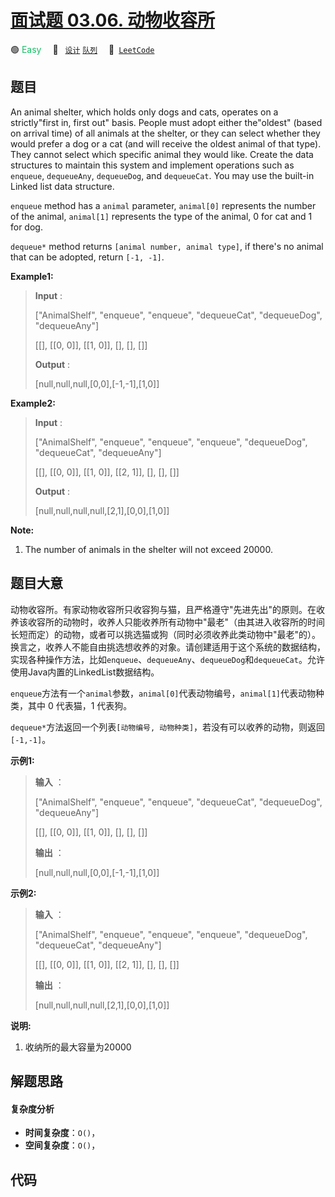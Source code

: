 # [面试题 03.06. 动物收容所](https://leetcode.cn/problems/animal-shelter-lcci)

🟢 <font color=#15bd66>Easy</font>&emsp; 🔖&ensp; [`设计`](/leetcode/outline/tag/design.md) [`队列`](/leetcode/outline/tag/queue.md)&emsp; 🔗&ensp;[`LeetCode`](https://leetcode.cn/problems/animal-shelter-lcci)


## 题目

An animal shelter, which holds only dogs and cats, operates on a
strictly"first in, first out" basis. People must adopt either the"oldest"
(based on arrival time) of all animals at the shelter, or they can select
whether they would prefer a dog or a cat (and will receive the oldest animal
of that type). They cannot select which specific animal they would like.
Create the data structures to maintain this system and implement operations
such as `enqueue`, `dequeueAny`, `dequeueDog`, and `dequeueCat`. You may use
the built-in Linked list data structure.

`enqueue` method has a `animal` parameter, `animal[0]` represents the number
of the animal, `animal[1]` represents the type of the animal, 0 for cat and 1
for dog.

`dequeue*` method returns `[animal number, animal type]`, if there's no animal
that can be adopted, return `[-1, -1]`.

**Example1:**

> 
> 
> 
> 
> 
> **Input** : 
> 
> ["AnimalShelf", "enqueue", "enqueue", "dequeueCat", "dequeueDog", "dequeueAny"]
> 
> [[], [[0, 0]], [[1, 0]], [], [], []]
> 
> **Output** : 
> 
> [null,null,null,[0,0],[-1,-1],[1,0]]

**Example2:**

> 
> 
> 
> 
> 
> **Input** : 
> 
> ["AnimalShelf", "enqueue", "enqueue", "enqueue", "dequeueDog", "dequeueCat", "dequeueAny"]
> 
> [[], [[0, 0]], [[1, 0]], [[2, 1]], [], [], []]
> 
> **Output** : 
> 
> [null,null,null,null,[2,1],[0,0],[1,0]]
> 
> 

**Note:**

  1. The number of animals in the shelter will not exceed 20000.


## 题目大意

动物收容所。有家动物收容所只收容狗与猫，且严格遵守"先进先出"的原则。在收养该收容所的动物时，收养人只能收养所有动物中"最老"（由其进入收容所的时间长短而定）的动物，或者可以挑选猫或狗（同时必须收养此类动物中"最老"的）。换言之，收养人不能自由挑选想收养的对象。请创建适用于这个系统的数据结构，实现各种操作方法，比如`enqueue`、`dequeueAny`、`dequeueDog`和`dequeueCat`。允许使用Java内置的LinkedList数据结构。

`enqueue`方法有一个`animal`参数，`animal[0]`代表动物编号，`animal[1]`代表动物种类，其中 0 代表猫，1 代表狗。

`dequeue*`方法返回一个列表`[动物编号, 动物种类]`，若没有可以收养的动物，则返回`[-1,-1]`。

**示例1:**

> 
> 
> 
> 
> 
> **输入** ：
> 
> ["AnimalShelf", "enqueue", "enqueue", "dequeueCat", "dequeueDog", "dequeueAny"]
> 
> [[], [[0, 0]], [[1, 0]], [], [], []]
> 
> **输出** ：
> 
> [null,null,null,[0,0],[-1,-1],[1,0]]
> 
> 

**示例2:**

> 
> 
> 
> 
> 
> **输入** ：
> 
> ["AnimalShelf", "enqueue", "enqueue", "enqueue", "dequeueDog", "dequeueCat", "dequeueAny"]
> 
> [[], [[0, 0]], [[1, 0]], [[2, 1]], [], [], []]
> 
> **输出** ：
> 
> [null,null,null,null,[2,1],[0,0],[1,0]]
> 
> 

**说明:**

  1. 收纳所的最大容量为20000


## 解题思路

#### 复杂度分析

- **时间复杂度**：`O()`，
- **空间复杂度**：`O()`，

## 代码

```javascript

```